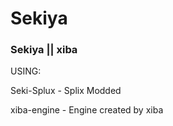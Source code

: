 # Sekiya
### Sekiya || xiba
USING:

Seki-Splux - Splix Modded

xiba-engine - Engine created by xiba
